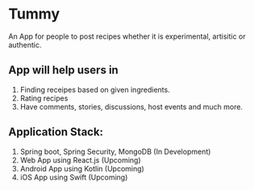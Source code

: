 # Tummy
An App for people to post recipes whether it is experimental, artisitic or authentic.

## App will help users in ##
1) Finding receipes based on given ingredients.
2) Rating recipes
3) Have comments, stories, discussions, host events and much more.

## Application Stack: ##
1) Spring boot, Spring Security, MongoDB (In Development)
2) Web App using React.js (Upcoming)
3) Android App using Kotlin (Upcoming)
4) iOS App using Swift (Upcoming)
